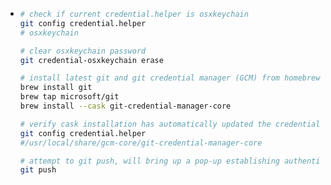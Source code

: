 - ```bash
  # check if current credential.helper is osxkeychain
  git config credential.helper
  # osxkeychain
  
  # clear osxkeychain password
  git credential-osxkeychain erase
  
  # install latest git and git credential manager (GCM) from homebrew
  brew install git
  brew tap microsoft/git
  brew install --cask git-credential-manager-core
  
  # verify cask installation has automatically updated the credential.helper
  git config credential.helper
  #/usr/local/share/gcm-core/git-credential-manager-core
  
  # attempt to git push, will bring up a pop-up establishing authentication
  git push
  ```